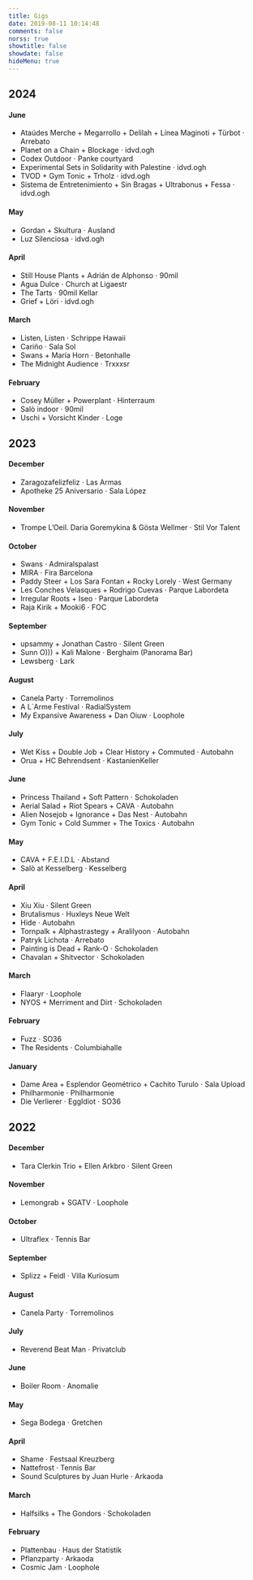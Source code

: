 ```yaml
---
title: Gigs
date: 2019-08-11 10:14:48
comments: false
norss: true
showtitle: false
showdate: false
hideMenu: true
---
```


## 2024

#### June

- Ataúdes Merche + Megarrollo + Delilah + Línea Maginoti + Türbot ⋅ Arrebato
- Planet on a Chain + Blockage ⋅ idvd.ogh
- Codex Outdoor ⋅ Panke courtyard
- Experimental Sets in Solidarity with Palestine ⋅ idvd.ogh
- TVOD + Gym Tonic + Trholz ⋅ idvd.ogh
- Sistema de Entretenimiento + Sin Bragas + Ultrabonus + Fessa ⋅ idvd.ogh

#### May

- Gordan + Skultura ⋅ Ausland
- Luz Silenciosa ⋅ idvd.ogh

#### April

- Still House Plants + Adrián de Alphonso ⋅ 90mil
- Agua Dulce ⋅ Church at Ligaestr
- The Tarts ⋅ 90mil Kellar
- Grief + Löri ⋅ idvd.ogh

#### March

- Listen, Listen ⋅ Schrippe Hawaii
- Cariño ⋅ Sala Sol
- Swans + María Horn ⋅ Betonhalle
- The Midnight Audience ⋅ Trxxxsr

#### February 

- Cosey Müller + Powerplant ⋅ Hinterraum
- Salò indoor ⋅ 90mil
- Uschi + Vorsicht Kinder ⋅ Loge

## 2023

#### December

- Zaragozafelizfeliz ⋅ Las Armas
- Apotheke 25 Aniversario ⋅ Sala López

#### November

- Trompe L’Oeil. Daria Goremykina & Gösta Wellmer ⋅ Stil Vor Talent

#### October

- Swans ⋅ Admiralspalast
- MIRA ⋅ Fira Barcelona
- Paddy Steer + Los Sara Fontan + Rocky Lorely ⋅ West Germany
- Les Conches Velasques + Rodrigo Cuevas ⋅ Parque Labordeta
- Irregular Roots + Iseo ⋅ Parque Labordeta
- Raja Kirik + Mooki6 ⋅ FOC

#### September

- upsammy + Jonathan Castro ⋅ Silent Green
- Sunn O))) + Kali Malone ⋅ Berghaim (Panorama Bar)
- Lewsberg ⋅ Lark

#### August

- Canela Party ⋅ Torremolinos
- A L´Arme Festival ⋅ RadialSystem
- My Expansive Awareness + Dan Oiuw ⋅ Loophole

#### July

- Wet Kiss + Double Job + Clear History + Commuted ⋅ Autobahn
- Orua + HC Behrendsent ⋅ KastanienKeller

#### June

- Princess Thailand + Soft Pattern ⋅ Schokoladen
- Aerial Salad + Riot Spears + CAVA ⋅ Autobahn
- Alien Nosejob + Ignorance + Das Nest ⋅ Autobahn
- Gym Tonic + Cold Summer + The Toxics ⋅ Autobahn

#### May

- CAVA + F.E.I.D.L ⋅ Abstand
- Salò at Kesselberg ⋅ Kesselberg

#### April

- Xiu Xiu ⋅ Silent Green
- Brutalismus ⋅ Huxleys Neue Welt
- Hide ⋅ Autobahn
- Tornpalk + Alphastrastegy + Aralilyoon ⋅ Autobahn
- Patryk Lichota ⋅ Arrebato
- Painting is Dead + Rank-O ⋅ Schokoladen
- Chavalan + Shitvector ⋅ Schokoladen

#### March

- Flaaryr ⋅ Loophole
- NYOS + Merriment and Dirt ⋅ Schokoladen

#### February

- Fuzz ⋅ SO36
- The Residents ⋅ Columbiahalle

#### January

- Dame Area + Esplendor Geométrico + Cachito Turulo ⋅ Sala Upload
- Philharmonie ⋅ Philharmonie
- Die Verlierer ⋅ EggIdiot ⋅ SO36

## 2022

#### December

- Tara Clerkin Trio + Ellen Arkbro ⋅ Silent Green

#### November

- Lemongrab + SGATV ⋅ Loophole

#### October

- Ultraflex ⋅ Tennis Bar

#### September

- Splizz + Feidl ⋅ Villa Kuriosum

#### August

- Canela Party ⋅ Torremolinos

#### July

- Reverend Beat Man ⋅ Privatclub

#### June

- Boiler Room ⋅ Anomalie

#### May

- Sega Bodega ⋅ Gretchen

#### April

- Shame ⋅ Festsaal Kreuzberg
- Nattefrost ⋅ Tennis Bar
- Sound Sculptures by Juan Hurle ⋅ Arkaoda

#### March

- Halfsilks + The Gondors ⋅ Schokoladen

#### February

- Plattenbau ⋅ Haus der Statistik
- Pflanzparty ⋅ Arkaoda
- Cosmic Jam ⋅ Loophole
